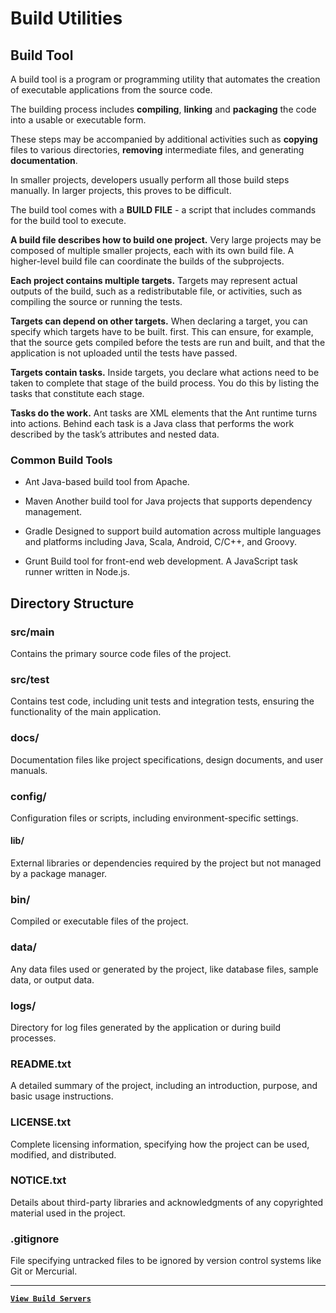 # Build Utilities

## Build Tool

A build tool is a program or programming utility that automates the creation of executable applications from the source code.

The building process includes **compiling**, **linking** and **packaging** the code into a usable or executable form.

These steps may be accompanied by additional activities such as **copying** files to various directories, **removing** intermediate files, and generating **documentation**.

In smaller projects, developers usually perform all those build steps manually. In larger projects, this proves to be difficult.

The build tool comes with a **BUILD FILE** - a script that includes commands for the build tool to execute.

**A build file describes how to build one project.** Very large projects may be composed of multiple smaller projects, each with its own build file. A higher-level build file can coordinate the builds of the subprojects.

**Each project contains multiple targets.** Targets may represent actual outputs of the build, such as a redistributable file, or activities, such as compiling the source or running the tests.

**Targets can depend on other targets.** When declaring a target, you can specify which targets have to be built. first. This can ensure, for example, that the source gets compiled before the tests are run and built, and that the application is not uploaded until the tests have passed.

**Targets contain tasks.** Inside targets, you declare what actions need to be taken to complete that stage of the build process. You do this by listing the tasks that constitute each stage.

**Tasks do the work.** Ant tasks are XML elements that the Ant runtime turns into actions. Behind each task is a Java class that performs the work described by the task’s attributes and nested data.

### Common Build Tools

- Ant
Java-based build tool from Apache.

- Maven
Another build tool for Java projects that supports dependency management.

- Gradle
Designed to support build automation across multiple languages and platforms including Java, Scala, Android, C/C++, and Groovy.

- Grunt
Build tool for front-end web development. A JavaScript task runner written in Node.js.

## Directory Structure

### src/main

Contains the primary source code files of the project.

### src/test

Contains test code, including unit tests and integration tests, ensuring the functionality of the main application.

### docs/

Documentation files like project specifications, design documents, and user manuals.

### config/

Configuration files or scripts, including environment-specific settings.

#### lib/

External libraries or dependencies required by the project but not managed by a package manager.

### bin/

Compiled or executable files of the project.

### data/

Any data files used or generated by the project, like database files, sample data, or output data.

### logs/

Directory for log files generated by the application or during build processes.

### README.txt

A detailed summary of the project, including an introduction, purpose, and basic usage instructions.

### LICENSE.txt

Complete licensing information, specifying how the project can be used, modified, and distributed.

### NOTICE.txt

Details about third-party libraries and acknowledgments of any copyrighted material used in the project.

### .gitignore

File specifying untracked files to be ignored by version control systems like Git or Mercurial.

---

[**`View Build Servers`**](build-servers)